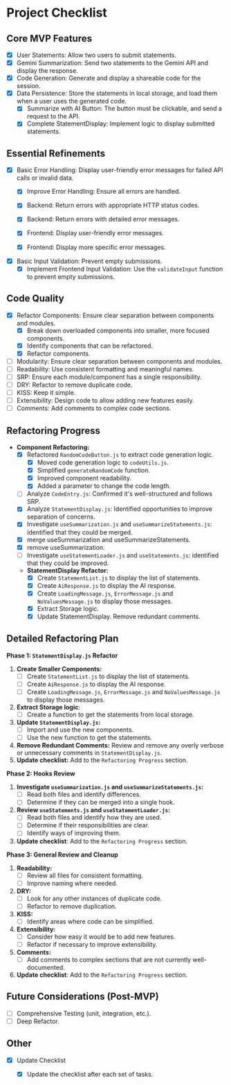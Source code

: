 # Project Checklist

## Core MVP Features
-   [x] User Statements: Allow two users to submit statements.
-   [x] Gemini Summarization:  Send two statements to the Gemini API and display the response.
-   [x] Code Generation: Generate and display a shareable code for the session.
-   [x] Data Persistence: Store the statements in local storage, and load them when a user uses the generated code.
    - [x] Summarize with AI Button: The button must be clickable, and send a request to the API.
    - [x] Complete StatementDisplay: Implement logic to display submitted statements.

## Essential Refinements

-   [x] Basic Error Handling: Display user-friendly error messages for failed API calls or invalid data.
    - [x] Improve Error Handling: Ensure all errors are handled.
    - [x] Backend: Return errors with appropriate HTTP status codes.
    - [x] Backend: Return errors with detailed error messages.
    - [x] Frontend: Display user-friendly error messages.
    - [x] Frontend: Display more specific error messages.

    
-   [x] Basic Input Validation: Prevent empty submissions.
    - [x] Implement Frontend Input Validation: Use the `validateInput` function to prevent empty submissions.

## Code Quality
-   [x] Refactor Components: Ensure clear separation between components and modules.
    - [x] Break down overloaded components into smaller, more focused components.
    - [x] Identify components that can be refactored.
    - [x] Refactor components.
-   [ ] Modularity: Ensure clear separation between components and modules.
-   [ ] Readability: Use consistent formatting and meaningful names.
-   [ ] SRP: Ensure each module/component has a single responsibility.
-   [ ] DRY: Refactor to remove duplicate code.
-   [ ] KISS: Keep it simple.
- [ ] Extensibility: Design code to allow adding new features easily.
- [ ] Comments: Add comments to complex code sections.

## Refactoring Progress

-   **Component Refactoring:**
    -   [x] Refactored `RandomCodeButton.js` to extract code generation logic.
        -   [x] Moved code generation logic to `codeUtils.js`.
        -   [x] Simplified `generateRandomCode` function.
        -   [x] Improved component readability.
        - [x] Added a parameter to change the code length.
    -   [ ] Analyze `CodeEntry.js`: Confirmed it's well-structured and follows SRP. 
    -   [x] Analyze `StatementDisplay.js`: Identified opportunities to improve separation of concerns.
    -   [x] Investigate `useSummarization.js` and `useSummarizeStatements.js`: identified that they could be merged.
    -   [x] merge useSummarization and useSummarizeStatements.
    -   [x] remove useSummarization.
    - [ ] Investigate `useStatementLoader.js` and `useStatements.js`: identified that they could be improved.
    -   **StatementDisplay Refactor:**
        - [x] Create `StatementList.js` to display the list of statements.
        - [x] Create `AiResponse.js` to display the AI response.
        - [x] Create `LoadingMessage.js`, `ErrorMessage.js` and `NoValuesMessage.js` to display those messages.
        - [x] Extract Storage logic.
        - [x] Update StatementDisplay. Remove redundant comments.

## Detailed Refactoring Plan

**Phase 1: `StatementDisplay.js` Refactor**

1.  **Create Smaller Components:**
    *   [ ] Create `StatementList.js` to display the list of statements.
    *   [ ] Create `AiResponse.js` to display the AI response. 
    *   [ ] Create `LoadingMessage.js`, `ErrorMessage.js` and `NoValuesMessage.js` to display those messages.
2. **Extract Storage logic**:
    * [ ] Create a function to get the statements from local storage. 
3.  **Update `StatementDisplay.js`:**
    *   [ ] Import and use the new components.
    *   [ ] Use the new function to get the statements. 
4.  **Remove Redundant Comments:** Review and remove any overly verbose or unnecessary comments in `StatementDisplay.js`.
5.  **Update checklist:** Add to the `Refactoring Progress` section.

**Phase 2: Hooks Review**

1.  **Investigate `useSummarization.js` and `useSummarizeStatements.js`:**
    *   [ ] Read both files and identify differences.
    *   [ ] Determine if they can be merged into a single hook.  
2.  **Review `useStatements.js` and `useStatementLoader.js`:**
    *   [ ] Read both files and identify how they are used.
    *   [ ] Determine if their responsibilities are clear.
    * [ ] Identify ways of improving them.
3. **Update checklist**: Add to the `Refactoring Progress` section.

**Phase 3: General Review and Cleanup**

1.  **Readability:**
    *   [ ] Review all files for consistent formatting.
    *   [ ] Improve naming where needed.
2.  **DRY:**
    *   [ ] Look for any other instances of duplicate code.
    *   [ ] Refactor to remove duplication.
3.  **KISS:**
    *   [ ] Identify areas where code can be simplified.
4.  **Extensibility:**
    *   [ ] Consider how easy it would be to add new features.
    *   [ ] Refactor if necessary to improve extensibility.
5.  **Comments:**
    *   [ ] Add comments to complex sections that are not currently well-documented.
6. **Update checklist**: Add to the `Refactoring Progress` section.

## Future Considerations (Post-MVP)

-   [ ] Comprehensive Testing (unit, integration, etc.).
- [ ] Deep Refactor.
## Other

- [x] Update Checklist
  - [x] Update the checklist after each set of tasks.

